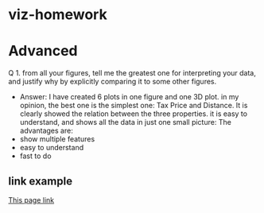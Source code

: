 # viz-homework
# Advanced
Q 1. from all your figures, tell me the greatest one for interpreting your data, and justify why by explicitly comparing it to some other figures. 
* Answer:
I have created 6 plots in one figure and one 3D plot. in my opinion, the best one is the simplest one: Tax Price and Distance.
It is clearly showed the relation between the three properties. it is easy to understand, and shows all the data in just one small picture:
The advantages are:
* show multiple features
* easy to understand
* fast to do 

## link example
[This page link](https://github.com/jasonliu2050/viz-homework)
